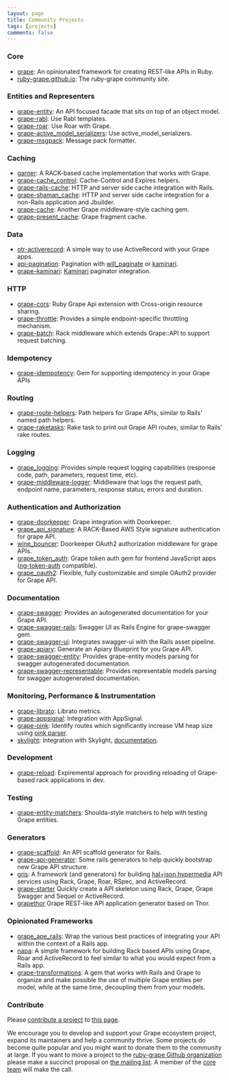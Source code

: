 ```yaml
---
layout: page
title: Community Projects
tags: [projects]
comments: false
---
```


### Core

* [grape](https://github.com/ruby-grape/grape): An opinionated framework for creating REST-like APIs in Ruby.
* [ruby-grape.github.io](https://github.com/ruby-grape/ruby-grape.github.io): The ruby-grape community site.

### Entities and Representers

* [grape-entity](https://github.com/ruby-grape/grape-entity): An API focused facade that sits on top of an object model.
* [grape-rabl](https://github.com/ruby-grape/grape-rabl): Use Rabl templates.
* [grape-roar](https://github.com/ruby-grape/grape-roar): Use Roar with Grape.
* [grape-active_model_serializers](https://github.com/ruby-grape/grape-active_model_serializers): Use active_model_serializers.
* [grape-msgpack](https://github.com/rosylilly/grape-msgpack): Message pack formatter.

### Caching

* [garner](https://github.com/artsy/garner): A RACK-based cache implementation that works with Grape.
* [grape-cache_control](https://github.com/karlfreeman/grape-cache_control): Cache-Control and Expires helpers.
* [grape-rails-cache](https://github.com/monterail/grape-rails-cache): HTTP and server side cache integration with Rails.
* [grape-shaman_cache](https://github.com/wjp2013/grape-shaman_cache): HTTP and server side cache integration for a non-Rails application and Jbuilder.
* [grape-cache](https://github.com/AlexYankee/grape-cache): Another Grape middleware-style caching gem.
* [grape-present_cache](https://github.com/u2/grape-present_cache): Grape fragment cache.

### Data

* [otr-activerecord](https://github.com/jhollinger/otr-activerecord): A simple way to use ActiveRecord with your Grape apps.
* [api-pagination](https://github.com/davidcelis/api-pagination): Pagination with [will_paginate](https://github.com/mislav/will_paginate) or [kaminari](https://github.com/amatsuda/kaminari).
* [grape-kaminari](https://github.com/monterail/grape-kaminari): [Kaminari](https://github.com/amatsuda/kaminari) paginator integration.

### HTTP

* [grape-cors](https://github.com/adamluzsi/grape-cors): Ruby Grape Api extension with Cross-origin resource sharing.
* [grape-throttle](https://github.com/xevix/grape-throttle): Provides a simple endpoint-specific throttling mechanism.
* [grape-batch](https://github.com/c4mprod/grape-batch): Rack middleware which extends Grape::API to support request batching.

### Idempotency

* [grape-idempotency](https://github.com/jcagarcia/grape-idempotency): Gem for supporting idempotency in your Grape APIs

### Routing

* [grape-route-helpers](https://github.com/reprah/grape-route-helpers): Path helpers for Grape APIs, similar to Rails' named path helpers.
* [grape-raketasks](https://github.com/reprah/grape-raketasks): Rake task to print out Grape API routes, similar to Rails' rake routes.

### Logging

* [grape_logging](https://github.com/aserafin/grape_logging): Provides simple request logging capabilities (response code, path, parameters, request time, etc).
* [grape-middleware-logger](https://github.com/ridiculous/grape-middleware-logger): Middleware that logs the request path, endpoint name, parameters, response status, errors and duration.

### Authentication and Authorization

* [grape-doorkeeper](https://github.com/fuCtor/grape-doorkeeper): Grape integration with Doorkeeper.
* [grape_api_signature](https://github.com/faber-lotto/grape_api_signature): A RACK-Based AWS Style signature authentication for grape API.
* [wine_bouncer](https://github.com/antek-drzewiecki/wine_bouncer): Doorkeeper OAuth2 authorization middleware for grape APIs.
* [grape_token_auth](https://github.com/mcordell/grape_token_auth): Grape token auth gem for frontend JavaScript apps ([ng-token-auth](https://github.com/lynndylanhurley/ng-token-auth) compatible).
* [grape_oauth2](https://github.com/nbulaj/grape_oauth2): Flexible, fully customizable and simple OAuth2 provider for Grape API.

### Documentation

* [grape-swagger](https://github.com/ruby-grape/grape-swagger): Provides an autogenerated documentation for your Grape API.
* [grape-swagger-rails](https://github.com/ruby-grape/grape-swagger-rails): Swagger UI as Rails Engine for grape-swagger gem.
* [grape-swagger-ui](https://github.com/kendrikat/grape-swagger-ui): Integrates swagger-ui with the Rails asset pipeline.
* [grape-apiary](https://github.com/connexio-labs/grape-apiary): Generate an Apiary Blueprint for you Grape API.
* [grape-swagger-entity](https://github.com/ruby-grape/grape-swagger-entity): Provides grape-entity models parsing for swagger autogenerated documentation.
* [grape-swagger-representable](https://github.com/ruby-grape/grape-swagger-representable): Provides representable models parsing for swagger autogenerated documentation.

### Monitoring, Performance & Instrumentation

* [grape-librato](https://github.com/seanmoon/grape-librato): Librato metrics.
* [grape-appsignal](https://github.com/aai/grape-appsignal): Integration with AppSignal.
* [grape-oink](https://github.com/xevix/grape-oink): Identify routes which significantly increase VM heap size using [oink parser](https://github.com/noahd1/oink).
* [skylight](https://github.com/skylightio/skylight-ruby): Integration with Skylight, [documentation](https://docs.skylight.io/grape).

### Development

* [grape-reload](https://github.com/AlexYankee/grape-reload): Expiremental approach for providing reloading of Grape-based rack applications in dev.

### Testing

* [grape-entity-matchers](https://github.com/agileanimal/grape-entity-matchers): Shoulda-style matchers to help with testing Grape entities.

### Generators

* [grape-scaffold](https://github.com/icicletech/grape-scaffold): An API scaffold generator for Rails.
* [grape-api-generator](https://github.com/vinh0604/grape-api-generator): Some rails generators to help quickly bootstrap new Grape API structure.
* [gris](https://github.com/artsy/gris): A framework (and generators) for building [hal+json hypermedia](http://stateless.co/hal_specification.html) API services using Rack, Grape, Roar, RSpec, and ActiveRecord.
* [grape-starter](https://github.com/LeFnord/grape-starter) Quickly create a API skeleton using Rack, Grape, Grape Swagger and Sequel or ActiveRecord.
* [grapethor](https://rawongithub.github.io/grapethor) Grape REST-like API application generator based on Thor.

### Opinionated Frameworks

* [grape_ape_rails](https://github.com/mepatterson/grape_ape_rails): Wrap the various best practices of integrating your API within the context of a Rails app.
* [napa](https://github.com/bellycard/napa): A simple framework for building Rack based APIs using Grape, Roar and ActiveRecord to feel similar to what you would expect from a Rails app.
* [grape-transformations](https://github.com/codescrum/grape-transformations): A gem that works with Rails and Grape to organize and make possible the use of multiple Grape entities per model, while at the same time, decoupling them from your models.

### Contribute

Please [contribute a project](https://github.com/ruby-grape/ruby-grape.github.io/blob/master/CONTRIBUTING.md) to [this page](https://github.com/ruby-grape/ruby-grape.github.io/blob/master/projects/index.md).

We encourage you to develop and support your Grape ecosystem project, expand its maintainers and help a community thrive. Some projects do become quite popular and you might want to donate them to the community at large. If you want to move a project to the [ruby-grape Github organization](https://github.com/ruby-grape) please make a succinct proposal on [the mailing list](https://groups.google.com/forum/#!forum/ruby-grape). A member of the [core team](/team) will make the call.
